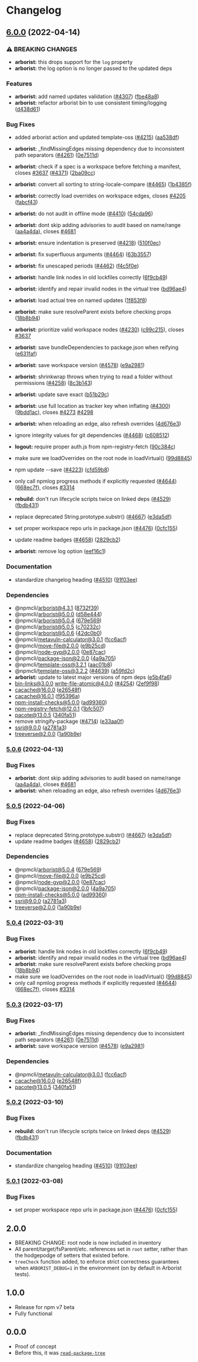 # Changelog

## [6.0.0](https://github.com/soloinovator/cli/compare/arborist-v5.0.6...arborist-v6.0.0) (2022-04-14)


### ⚠ BREAKING CHANGES

* **arborist:** this drops support for the `log` property
* **arborist:** the log option is no longer passed to the updated deps

### Features

* **arborist:** add named updates validation ([#4307](https://github.com/soloinovator/cli/issues/4307)) ([fbe48a8](https://github.com/soloinovator/cli/commit/fbe48a84047e0c5de31bdaa84707f0f8fdcef71d))
* **arborist:** refactor arborist bin to use consistent timing/logging ([d438d61](https://github.com/soloinovator/cli/commit/d438d61d4f689966de8f964afe212d1319b8d460))


### Bug Fixes

* added arborist action and updated template-oss ([#4215](https://github.com/soloinovator/cli/issues/4215)) ([aa538df](https://github.com/soloinovator/cli/commit/aa538df4c19f46d2e24e2635d1214176c662fcea))
* **arborist:** _findMissingEdges missing dependency due to inconsistent path separators ([#4261](https://github.com/soloinovator/cli/issues/4261)) ([0e7511d](https://github.com/soloinovator/cli/commit/0e7511d144bdb6624e4c0fdfb31b4b42ed2954c9))
* **arborist:** check if a spec is a workspace before fetching a manifest, closes [#3637](https://github.com/soloinovator/cli/issues/3637) ([#4371](https://github.com/soloinovator/cli/issues/4371)) ([2ba09cc](https://github.com/soloinovator/cli/commit/2ba09cc0d7d56a064aa67bbb1881d381e6504888))
* **arborist:** convert all sorting to string-locale-compare ([#4465](https://github.com/soloinovator/cli/issues/4465)) ([1b4385f](https://github.com/soloinovator/cli/commit/1b4385f85e8f6dd5015080cdd3e02a8fa3749ffd))
* **arborist:** correctly load overrides on workspace edges, closes [#4205](https://github.com/soloinovator/cli/issues/4205) ([fabcf43](https://github.com/soloinovator/cli/commit/fabcf431a63ecf93b56ae5d9a05ad4e7ef280c2a))
* **arborist:** do not audit in offline mode ([#4410](https://github.com/soloinovator/cli/issues/4410)) ([54cda96](https://github.com/soloinovator/cli/commit/54cda9697b776fae807966097315c7b836623743))
* **arborist:** dont skip adding advisories to audit based on name/range ([aa4a4da](https://github.com/soloinovator/cli/commit/aa4a4da336a6ec1963394fdbd06acb173c842d26)), closes [#4681](https://github.com/soloinovator/cli/issues/4681)
* **arborist:** ensure indentation is preserved ([#4218](https://github.com/soloinovator/cli/issues/4218)) ([510f0ec](https://github.com/soloinovator/cli/commit/510f0ecbc9970ed8c8993107cc03cf27b7b996dc))
* **arborist:** fix superfluous arguments ([#4464](https://github.com/soloinovator/cli/issues/4464)) ([63b3557](https://github.com/soloinovator/cli/commit/63b35578bd759cb5f3edaaef1c1122ecd0b27f48))
* **arborist:** fix unescaped periods ([#4462](https://github.com/soloinovator/cli/issues/4462)) ([f4c5f0e](https://github.com/soloinovator/cli/commit/f4c5f0e52679b1aa42db833fc23dc07d96cc904e))
* **arborist:** handle link nodes in old lockfiles correctly ([6f9cb49](https://github.com/soloinovator/cli/commit/6f9cb490e7299976c43c6a118036c130671fe188))
* **arborist:** identify and repair invalid nodes in the virtual tree ([bd96ae4](https://github.com/soloinovator/cli/commit/bd96ae4071f9cc8a65e741f414db12e98537971d))
* **arborist:** load actual tree on named updates ([1f853f8](https://github.com/soloinovator/cli/commit/1f853f8bf7cecd1222703dde676a4b664526141d))
* **arborist:** make sure resolveParent exists before checking props ([18b8b94](https://github.com/soloinovator/cli/commit/18b8b94357d8f57301fbaa0f1e5dc2cf1128bf3e))
* **arborist:** prioritize valid workspace nodes ([#4230](https://github.com/soloinovator/cli/issues/4230)) ([c99c215](https://github.com/soloinovator/cli/commit/c99c2151a868672c017f64ff0ecb12149a2fb095)), closes [#3637](https://github.com/soloinovator/cli/issues/3637)
* **arborist:** save bundleDependencies to package.json when reifying ([e631faf](https://github.com/soloinovator/cli/commit/e631faf7b5f414c233d723ee11413264532b37de))
* **arborist:** save workspace version ([#4578](https://github.com/soloinovator/cli/issues/4578)) ([e9a2981](https://github.com/soloinovator/cli/commit/e9a2981f55f84ff521ef597883a4e732d08ce1c1))
* **arborist:** shrinkwrap throws when trying to read a folder without permissions ([#4258](https://github.com/soloinovator/cli/issues/4258)) ([8c3b143](https://github.com/soloinovator/cli/commit/8c3b143ca20d0da56c0ce2764e288a4c203b9f93))
* **arborist:** update save exact ([b51b29c](https://github.com/soloinovator/cli/commit/b51b29c563fa97aa4fbf38250d1f04e879a8d961))
* **arborist:** use full location as tracker key when inflating ([#4300](https://github.com/soloinovator/cli/issues/4300)) ([9bdd1ac](https://github.com/soloinovator/cli/commit/9bdd1ace86300a8ee562027bbc5cb57d62dc7ba8)), closes [#4273](https://github.com/soloinovator/cli/issues/4273) [#4298](https://github.com/soloinovator/cli/issues/4298)
* **arborist:** when reloading an edge, also refresh overrides ([4d676e3](https://github.com/soloinovator/cli/commit/4d676e31a68f081b8553eff4e79db1f29acf47e1))
* ignore integrity values for git dependencies ([#4468](https://github.com/soloinovator/cli/issues/4468)) ([c608512](https://github.com/soloinovator/cli/commit/c608512ed03ccf87dc989cec2849d14bf034513a))
* **logout:** require proper auth.js from npm-registry-fetch ([90c384c](https://github.com/soloinovator/cli/commit/90c384ccccac32c80c481a04c438cbcbea82539c))
* make sure we loadOverrides on the root node in loadVirtual() ([99d8845](https://github.com/soloinovator/cli/commit/99d88454248f950b82652b592fe2b4d019c1060b))
* npm update --save ([#4223](https://github.com/soloinovator/cli/issues/4223)) ([cfd59b8](https://github.com/soloinovator/cli/commit/cfd59b8c81078f842328b13a23a234150842cd58))
* only call npmlog progress methods if explicitly requested ([#4644](https://github.com/soloinovator/cli/issues/4644)) ([668ec7f](https://github.com/soloinovator/cli/commit/668ec7f33b7a76f5e86a59f7e5a6c0e068a242b1)), closes [#3314](https://github.com/soloinovator/cli/issues/3314)
* **rebuild:** don't run lifecycle scripts twice on linked deps ([#4529](https://github.com/soloinovator/cli/issues/4529)) ([fbdb431](https://github.com/soloinovator/cli/commit/fbdb43138ab8e682efb7668767465e7066d43b9f))
* replace deprecated String.prototype.substr() ([#4667](https://github.com/soloinovator/cli/issues/4667)) ([e3da5df](https://github.com/soloinovator/cli/commit/e3da5df4152fbe547f7871547165328e1bf06262))
* set proper workspace repo urls in package.json ([#4476](https://github.com/soloinovator/cli/issues/4476)) ([0cfc155](https://github.com/soloinovator/cli/commit/0cfc155db5f11ce23419e440111d99a63bf39754))
* update readme badges ([#4658](https://github.com/soloinovator/cli/issues/4658)) ([2829cb2](https://github.com/soloinovator/cli/commit/2829cb28a432b5ff7beeeb3bf3e7e2e174c1121d))


* **arborist:** remove log option ([eef16c1](https://github.com/soloinovator/cli/commit/eef16c18aacfbfed8bcfc72407d2a1b0c5ea00bc))


### Documentation

* standardize changelog heading ([#4510](https://github.com/soloinovator/cli/issues/4510)) ([91f03ee](https://github.com/soloinovator/cli/commit/91f03ee618bc635f9cfbded735fe98bbfa9d643f))


### Dependencies

* @npmcli/arborist@4.3.1 ([8732f39](https://github.com/soloinovator/cli/commit/8732f393ee547e2eada4317613599517c1d8ec0a))
* @npmcli/arborist@5.0.0 ([d58e444](https://github.com/soloinovator/cli/commit/d58e4442b0a16c84219d5f80ab88ef68ad209918))
* @npmcli/arborist@5.0.4 ([679e569](https://github.com/soloinovator/cli/commit/679e569d5778aef312b37c1ba3bda0171366c9fb))
* @npmcli/arborist@5.0.5 ([c70232c](https://github.com/soloinovator/cli/commit/c70232cc12fd9b3b024c2c759edd708af2367b8d))
* @npmcli/arborist@5.0.6 ([42dc0b0](https://github.com/soloinovator/cli/commit/42dc0b03d60dc27602dab26a2f8cbfc17bf4ab40))
* @npmcli/metavuln-calculator@3.0.1 ([fcc6acf](https://github.com/soloinovator/cli/commit/fcc6acfa808aa556748544edf4e9b73262f77608))
* @npmcli/move-file@2.0.0 ([e9b25cd](https://github.com/soloinovator/cli/commit/e9b25cd66bef17e807a84e7b10384f5f4d0064b7))
* @npmcli/node-gyp@2.0.0 ([0e87cac](https://github.com/soloinovator/cli/commit/0e87cac8b6f09692f6bd1bf086aadbe323d127b5))
* @npmcli/package-json@2.0.0 ([4a9a705](https://github.com/soloinovator/cli/commit/4a9a705de6992a3e9eefecc6c0cf8da45a527c7a))
* @npmcli/template-oss@3.2.1 ([aac01b8](https://github.com/soloinovator/cli/commit/aac01b89caf6336a2eb34d696296303cdadd5c08))
* @npmcli/template-oss@3.2.2 ([#4639](https://github.com/soloinovator/cli/issues/4639)) ([a59fd2c](https://github.com/soloinovator/cli/commit/a59fd2cb863245fce56f96c90ac854e62c5c4d6f))
* **arborist:** update to latest major versions of npm deps ([e5b4fa6](https://github.com/soloinovator/cli/commit/e5b4fa6251f0c6b16d84d46d62f5b98ad755385f))
* bin-links@3.0.0 write-file-atomic@4.0.0 ([#4254](https://github.com/soloinovator/cli/issues/4254)) ([2ef9f98](https://github.com/soloinovator/cli/commit/2ef9f9847c11fe8c0c0494558fe77c15ac4dbc80))
* cacache@16.0.0 ([e26548f](https://github.com/soloinovator/cli/commit/e26548fb12a3bb23fbe32a336f1305e083aa51c0))
* cacache@16.0.1 ([f95396a](https://github.com/soloinovator/cli/commit/f95396a033b75e2a3e9aa83f0b06c527641027a4))
* npm-install-checks@5.0.0 ([ad99360](https://github.com/soloinovator/cli/commit/ad9936063f20829eb9d5358d056593883f17a57b))
* npm-registry-fetch@12.0.1 ([1bfc507](https://github.com/soloinovator/cli/commit/1bfc507f2a5afa02f04d4dea2fc6d151d4fef3ac))
* pacote@13.0.5 ([340fa51](https://github.com/soloinovator/cli/commit/340fa51f423a518a96c8015a67d8f6144a2e8051))
* remove stringify-package ([#4714](https://github.com/soloinovator/cli/issues/4714)) ([e33aa0f](https://github.com/soloinovator/cli/commit/e33aa0f94f87ae4f9d2a73781e84832ef61d1855))
* ssri@9.0.0 ([a2781a3](https://github.com/soloinovator/cli/commit/a2781a367d62328d7f870de878f1b63d66593f4f))
* treeverse@2.0.0 ([1a90b9e](https://github.com/soloinovator/cli/commit/1a90b9e9ebe98cce83591e11312aaf41c830f835))

### [5.0.6](https://github.com/npm/cli/compare/arborist-v5.0.5...arborist-v5.0.6) (2022-04-13)


### Bug Fixes

* **arborist:** dont skip adding advisories to audit based on name/range ([aa4a4da](https://github.com/npm/cli/commit/aa4a4da336a6ec1963394fdbd06acb173c842d26)), closes [#4681](https://github.com/npm/cli/issues/4681)
* **arborist:** when reloading an edge, also refresh overrides ([4d676e3](https://github.com/npm/cli/commit/4d676e31a68f081b8553eff4e79db1f29acf47e1))

### [5.0.5](https://github.com/npm/cli/compare/arborist-v5.0.4...arborist-v5.0.5) (2022-04-06)


### Bug Fixes

* replace deprecated String.prototype.substr() ([#4667](https://github.com/npm/cli/issues/4667)) ([e3da5df](https://github.com/npm/cli/commit/e3da5df4152fbe547f7871547165328e1bf06262))
* update readme badges ([#4658](https://github.com/npm/cli/issues/4658)) ([2829cb2](https://github.com/npm/cli/commit/2829cb28a432b5ff7beeeb3bf3e7e2e174c1121d))


### Dependencies

* @npmcli/arborist@5.0.4 ([679e569](https://github.com/npm/cli/commit/679e569d5778aef312b37c1ba3bda0171366c9fb))
* @npmcli/move-file@2.0.0 ([e9b25cd](https://github.com/npm/cli/commit/e9b25cd66bef17e807a84e7b10384f5f4d0064b7))
* @npmcli/node-gyp@2.0.0 ([0e87cac](https://github.com/npm/cli/commit/0e87cac8b6f09692f6bd1bf086aadbe323d127b5))
* @npmcli/package-json@2.0.0 ([4a9a705](https://github.com/npm/cli/commit/4a9a705de6992a3e9eefecc6c0cf8da45a527c7a))
* npm-install-checks@5.0.0 ([ad99360](https://github.com/npm/cli/commit/ad9936063f20829eb9d5358d056593883f17a57b))
* ssri@9.0.0 ([a2781a3](https://github.com/npm/cli/commit/a2781a367d62328d7f870de878f1b63d66593f4f))
* treeverse@2.0.0 ([1a90b9e](https://github.com/npm/cli/commit/1a90b9e9ebe98cce83591e11312aaf41c830f835))

### [5.0.4](https://github.com/npm/cli/compare/arborist-v5.0.3...arborist-v5.0.4) (2022-03-31)


### Bug Fixes

* **arborist:** handle link nodes in old lockfiles correctly ([6f9cb49](https://github.com/npm/cli/commit/6f9cb490e7299976c43c6a118036c130671fe188))
* **arborist:** identify and repair invalid nodes in the virtual tree ([bd96ae4](https://github.com/npm/cli/commit/bd96ae4071f9cc8a65e741f414db12e98537971d))
* **arborist:** make sure resolveParent exists before checking props ([18b8b94](https://github.com/npm/cli/commit/18b8b94357d8f57301fbaa0f1e5dc2cf1128bf3e))
* make sure we loadOverrides on the root node in loadVirtual() ([99d8845](https://github.com/npm/cli/commit/99d88454248f950b82652b592fe2b4d019c1060b))
* only call npmlog progress methods if explicitly requested ([#4644](https://github.com/npm/cli/issues/4644)) ([668ec7f](https://github.com/npm/cli/commit/668ec7f33b7a76f5e86a59f7e5a6c0e068a242b1)), closes [#3314](https://github.com/npm/cli/issues/3314)

### [5.0.3](https://www.github.com/npm/cli/compare/arborist-v5.0.2...arborist-v5.0.3) (2022-03-17)


### Bug Fixes

* **arborist:** _findMissingEdges missing dependency due to inconsistent path separators ([#4261](https://www.github.com/npm/cli/issues/4261)) ([0e7511d](https://www.github.com/npm/cli/commit/0e7511d144bdb6624e4c0fdfb31b4b42ed2954c9))
* **arborist:** save workspace version ([#4578](https://www.github.com/npm/cli/issues/4578)) ([e9a2981](https://www.github.com/npm/cli/commit/e9a2981f55f84ff521ef597883a4e732d08ce1c1))


### Dependencies

* @npmcli/metavuln-calculator@3.0.1 ([fcc6acf](https://www.github.com/npm/cli/commit/fcc6acfa808aa556748544edf4e9b73262f77608))
* cacache@16.0.0 ([e26548f](https://www.github.com/npm/cli/commit/e26548fb12a3bb23fbe32a336f1305e083aa51c0))
* pacote@13.0.5 ([340fa51](https://www.github.com/npm/cli/commit/340fa51f423a518a96c8015a67d8f6144a2e8051))

### [5.0.2](https://www.github.com/npm/cli/compare/arborist-v5.0.1...arborist-v5.0.2) (2022-03-10)


### Bug Fixes

* **rebuild:** don't run lifecycle scripts twice on linked deps ([#4529](https://www.github.com/npm/cli/issues/4529)) ([fbdb431](https://www.github.com/npm/cli/commit/fbdb43138ab8e682efb7668767465e7066d43b9f))


### Documentation

* standardize changelog heading ([#4510](https://www.github.com/npm/cli/issues/4510)) ([91f03ee](https://www.github.com/npm/cli/commit/91f03ee618bc635f9cfbded735fe98bbfa9d643f))

### [5.0.1](https://www.github.com/npm/cli/compare/arborist-v5.0.0...arborist-v5.0.1) (2022-03-08)


### Bug Fixes

* set proper workspace repo urls in package.json ([#4476](https://www.github.com/npm/cli/issues/4476)) ([0cfc155](https://www.github.com/npm/cli/commit/0cfc155db5f11ce23419e440111d99a63bf39754))

## 2.0.0

* BREAKING CHANGE: root node is now included in inventory
* All parent/target/fsParent/etc. references set in `root` setter, rather
  than the hodgepodge of setters that existed before.
* `treeCheck` function added, to enforce strict correctness guarantees when
  `ARBORIST_DEBUG=1` in the environment (on by default in Arborist tests).

## 1.0.0

* Release for npm v7 beta
* Fully functional

## 0.0.0

* Proof of concept
* Before this, it was [`read-package-tree`](http://npm.im/read-package-tree)
